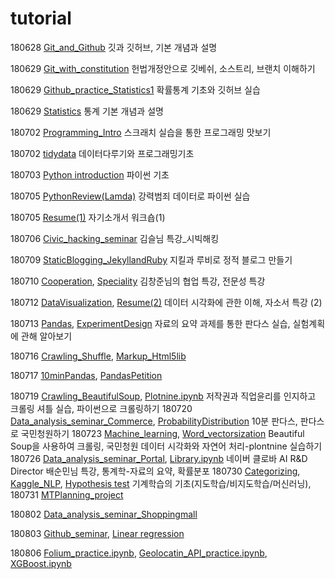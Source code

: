 # tutorial

180628 [Git_and_Github](https://github.com/dataitgirls2/tutorial/blob/master/Tutorial_180628_Git_and_Github.md) 깃과 깃허브, 기본 개념과 설명

180629 [Git_with_constitution](https://github.com/dataitgirls2/tutorial/blob/master/Tutorial_180629_Git_with_constitution.md) 헌법개정안으로 깃베쉬, 소스트리, 브랜치 이해하기

180629 [Github_practice_Statistics1](https://github.com/dataitgirls2/tutorial/blob/master/Tutorial_180629_Github_practice_Statistics1.md)  확률통계 기초와 깃허브 실습

180629 [Statistics](https://github.com/dataitgirls2/tutorial/blob/master/Tutorial_180629_Statistics.md) 통계 기본 개념과 설명

180702 [Programming_Intro](https://github.com/dataitgirls2/tutorial/blob/master/Tutorial_180702_Programming_Intro.md) 스크래치 실습을 통한 프로그래밍 맛보기

180702 [tidydata](https://github.com/dataitgirls2/tutorial/blob/master/Tutorial_180702_tidydata.md) 데이터다루기와 프로그래밍기초

180703 [Python introduction](https://github.com/dataitgirls2/tutorial/blob/master/Tutorial_180703_Python%20introduction.md) 파이썬 기초

180705 [PythonReview(Lamda)](https://github.com/dataitgirls2/tutorial/blob/master/Tutorial_180705_PythonReview(Lamda).md) 강력범죄 데이터로 파이썬 실습

180705 [Resume(1)](https://github.com/dataitgirls2/tutorial/blob/master/Tutorial_180705_Resume(1).md) 자기소개서 워크숍(1)

180706 [Civic_hacking_seminar](https://github.com/dataitgirls2/tutorial/blob/master/Tutorial_180706_Civic_hacking_seminar.md) 김슬님 특강_시빅해킹

180709 [StaticBlogging_JekyllandRuby](https://github.com/dataitgirls2/tutorial/blob/master/Tutorial_180709_StaticBlogging_JekyllandRuby.md) 지킬과 루비로 정적 블로그 만들기

180710 [Cooperation](https://github.com/dataitgirls2/tutorial/blob/master/Tutorial_180710_Lecture_Cooperation_%EA%B9%80%EC%B0%BD%EC%A4%80%EB%8B%98.md), [Speciality](https://github.com/dataitgirls2/tutorial/blob/master/Tutorial_180710_Lecture_Speciality_%EA%B9%80%EC%B0%BD%EC%A4%80%EB%8B%98.md) 김창준님의 협업 특강, 전문성 특강

180712 [DataVisualization](https://github.com/dataitgirls2/tutorial/blob/master/Tutorial_180712_DataVisualization101.md), [Resume(2)](https://github.com/dataitgirls2/tutorial/blob/master/Tutorial_180712_AttraciveResume2.md) 데이터 시각화에 관한 이해, 자소서 특강 (2)

180713 [Pandas](https://github.com/dataitgirls2/tutorial/blob/master/Tutorial_180713_Pandas101.md), [ExperimentDesign](https://github.com/dataitgirls2/tutorial/blob/master/Tutorial_180713_ExperimentDesignLecture_%EA%B9%80%EC%B0%BD%EC%A4%80%EB%8B%98.md)  자료의 요약 과제를 통한 판다스 실습, 실험계획에 관해 알아보기

180716 [Crawling_Shuffle](https://github.com/dataitgirls2/tutorial/blob/master/Tutorial_180716_Crawling_Shuffle.md), [Markup_Html5lib](https://github.com/dataitgirls2/tutorial/blob/master/Tutorial_180716_Markup_Html5lib.md)

180717 [10minPandas](https://github.com/dataitgirls2/tutorial/blob/master/Tutorial_180717_10minPandas.md), [PandasPetition](https://github.com/dataitgirls2/tutorial/blob/master/Tutorial_180717_PandasPetition.md)

180719 [Crawling_BeautifulSoup](https://github.com/dataitgirls2/tutorial/blob/master/Tutorial_180719_%20BeautifulSoup.md), [Plotnine.ipynb](https://github.com/dataitgirls2/tutorial/blob/master/Tutorial_180719_plotnine.ipynb)
저작권과 직업윤리를 인지하고 크롤링 셔틀 실습, 파이썬으로 크롤링하기
180720 [Data_analysis_seminar_Commerce](https://github.com/dataitgirls2/tutorial/blob/master/Tutorial_180720_coupang.md), [ProbabilityDistribution](https://github.com/dataitgirls2/tutorial/blob/master/Tutorial_180720_ProbabilityDistribution.md)
10분 판다스, 판다스로 국민청원하기
180723 [Machine_learning](https://github.com/dataitgirls2/tutorial/blob/master/Tutorial_180723_Machine%20learning.md), [Word_vectorsization](https://github.com/dataitgirls2/tutorial/blob/master/Tutorial_180723_word%20vectorsization.md)
Beautiful Soup을 사용하여 크롤링, 국민청원 데이터 시각화와 자연어 처리-plontnine 실습하기
180726 [Data_analysis_seminar_Portal](https://github.com/dataitgirls2/tutorial/blob/master/Tutorial_180726_naver.md), [Library.ipynb](https://github.com/dataitgirls2/tutorial/blob/master/Tutorial_180726_library.ipynb)
네이버 클로바 AI R&D Director 배순민님 특강, 통계학-자료의 요약, 확률분포
180730 [Categorizing](https://github.com/dataitgirls2/tutorial/blob/master/Tutorial_180730_Categorizing_v2.md), [Kaggle_NLP](https://github.com/dataitgirls2/tutorial/blob/master/Tutorial_180730_Kaggle_NLP_v2.md), [Hypothesis test](https://github.com/dataitgirls2/tutorial/blob/master/Tutorial_180730_Statistics.md)
기계학습의 기초(지도학습/비지도학습/머신러닝), 
180731 [MTPlanning_project](https://github.com/dataitgirls2/tutorial/blob/master/Tutorial_180731_MTPlanning.md)

180802 [Data_analysis_seminar_Shoppingmall](https://github.com/dataitgirls2/tutorial/blob/master/Tutorial_180802_ZigZag.md)

180803 [Github_seminar](https://github.com/dataitgirls2/tutorial/blob/master/Tutorial_180803_GettingJobGithub.md), [Linear regression](https://github.com/dataitgirls2/tutorial/blob/master/Tutorial_180803_Statistics4.md)

180806 [Folium_practice.ipynb](https://github.com/dataitgirls2/tutorial/blob/master/Tutorial_180806_Folium_practice.ipynb), [Geolocatin_API_practice.ipynb](https://github.com/dataitgirls2/tutorial/blob/master/Tutorial_180806_Geolocatin_API_practice.ipynb), [XGBoost.ipynb](https://github.com/dataitgirls2/tutorial/blob/master/Tutorial_180806_XGBoost.ipynb)
